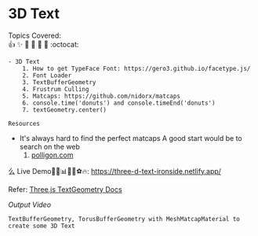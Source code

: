 # 3D Text 

  Topics Covered: <br> 
  :+1: :sparkles: :camel: :tada:
:rocket: :metal: :octocat: <br>

    - 3D Text 
        1. How to get TypeFace Font: https://gero3.github.io/facetype.js/
        2. Font Loader
        3. TextBufferGeometry
        4. Frustrum Culling
        5. Matcaps: https://github.com/nidorx/matcaps 
        6. console.time('donuts') and console.timeEnd('donuts')
        7. textGeometry.center()
 
 
 `Resources`
   - It's always hard to find the perfect matcaps
     A good start would be to search on the web
      1. [polligon.com](https://www.poliigon.com/)
 
 么 Live Demo🕵🏻📊🧩🔮⚽️🔥: https://three-d-text-ironside.netlify.app/ 

 Refer: [Three.js TextGeometry Docs ](https://threejs.org/docs/#examples/en/geometries/TextGeometry)
     
*Output Video*

`TextBufferGeometry, TorusBufferGeometry with MeshMatcapMaterial to create some 3D Text`

